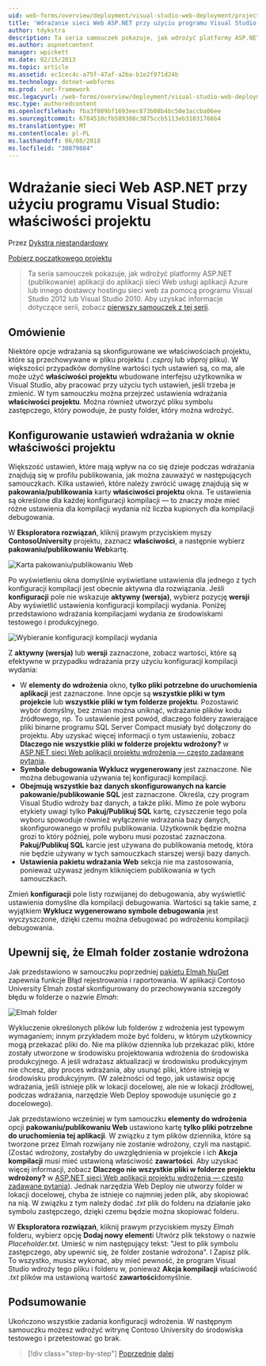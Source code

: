 ```yaml
---
uid: web-forms/overview/deployment/visual-studio-web-deployment/project-properties
title: 'Wdrażanie sieci Web ASP.NET przy użyciu programu Visual Studio: właściwości projektu | Dokumentacja firmy Microsoft'
author: tdykstra
description: Ta seria samouczek pokazuje, jak wdrożyć platformy ASP.NET (publikowanie) aplikacji do aplikacji sieci Web usługi aplikacji Azure lub innego dostawcy hostingu sieci web przez używane...
ms.author: aspnetcontent
manager: wpickett
ms.date: 02/15/2013
ms.topic: article
ms.assetid: ec1cec4c-a75f-47af-a2ba-b1e2f971d24b
ms.technology: dotnet-webforms
ms.prod: .net-framework
msc.legacyurl: /web-forms/overview/deployment/visual-studio-web-deployment/project-properties
msc.type: authoredcontent
ms.openlocfilehash: fba3f089bf1693eec873b08b4bc50e3accba06ee
ms.sourcegitcommit: 6784510cfb589308c3875ccb5113eb31031766b4
ms.translationtype: MT
ms.contentlocale: pl-PL
ms.lasthandoff: 06/08/2018
ms.locfileid: "30879884"
---
```

<a name="aspnet-web-deployment-using-visual-studio-project-properties"></a>Wdrażanie sieci Web ASP.NET przy użyciu programu Visual Studio: właściwości projektu
====================
Przez [Dykstra niestandardowy](https://github.com/tdykstra)

[Pobierz początkowego projektu](http://go.microsoft.com/fwlink/p/?LinkId=282627)

> Ta seria samouczek pokazuje, jak wdrożyć platformy ASP.NET (publikowanie) aplikacji do aplikacji sieci Web usługi aplikacji Azure lub innego dostawcy hostingu sieci web za pomocą programu Visual Studio 2012 lub Visual Studio 2010. Aby uzyskać informacje dotyczące serii, zobacz [pierwszy samouczek z tej serii](introduction.md).


## <a name="overview"></a>Omówienie

Niektóre opcje wdrażania są skonfigurowane we właściwościach projektu, które są przechowywane w pliku projektu ( *.csproj* lub *vbproj* pliku). W większości przypadków domyślne wartości tych ustawień są, co ma, ale może użyć **właściwości projektu** wbudowane interfejsu użytkownika w Visual Studio, aby pracować przy użyciu tych ustawień, jeśli trzeba je zmienić. W tym samouczku można przejrzeć ustawienia wdrażania **właściwości projektu**. Można również utworzyć pliku symbolu zastępczego, który powoduje, że pusty folder, który można wdrożyć.

## <a name="configure-deployment-settings-in-the-project-properties-window"></a>Konfigurowanie ustawień wdrażania w oknie właściwości projektu

Większość ustawień, które mają wpływ na co się dzieje podczas wdrażania znajdują się w profilu publikowania, jak można zauważyć w następujących samouczkach. Kilka ustawień, które należy zwrócić uwagę znajdują się w **pakowania/publikowania** karty **właściwości projektu** okna. Te ustawienia są określone dla każdej konfiguracji kompilacji — to znaczy może mieć różne ustawienia dla kompilacji wydania niż liczba kupionych dla kompilacji debugowania.

W **Eksploratora rozwiązań**, kliknij prawym przyciskiem myszy **ContosoUniversity** projektu, zaznacz **właściwości**, a następnie wybierz **pakowaniu/publikowaniu Web**kartę.

![Karta pakowaniu/publikowaniu Web](project-properties/_static/image1.png)

Po wyświetleniu okna domyślnie wyświetlane ustawienia dla jednego z tych konfiguracji kompilacji jest obecnie aktywna dla rozwiązania. Jeśli **konfiguracji** pole nie wskazuje **aktywny (wersja)**, wybierz pozycję **wersji** Aby wyświetlić ustawienia konfiguracji kompilacji wydania. Poniżej przedstawiono wdrażania kompilacjami wydania ze środowiskami testowego i produkcyjnego.

![Wybieranie konfiguracji kompilacji wydania](project-properties/_static/image2.png)

Z **aktywny (wersja)** lub **wersji** zaznaczone, zobacz wartości, które są efektywne w przypadku wdrażania przy użyciu konfiguracji kompilacji wydania:

- W **elementy do wdrożenia** okno, **tylko pliki potrzebne do uruchomienia aplikacji** jest zaznaczone. Inne opcje są **wszystkie pliki w tym projekcie** lub **wszystkie pliki w tym folderze projektu**. Pozostawić wybór domyślny, bez zmian można uniknąć, wdrażanie plików kodu źródłowego, np. To ustawienie jest powód, dlaczego foldery zawierające pliki binarne programu SQL Server Compact musiały być dołączony do projektu. Aby uzyskać więcej informacji o tym ustawieniu, zobacz **Dlaczego nie wszystkie pliki w folderze projektu wdrożony?** w [ASP.NET sieci Web aplikacji projektu wdrożenia — często zadawane pytania](https://msdn.microsoft.com/library/ee942158.aspx).
- **Symbole debugowania Wyklucz wygenerowany** jest zaznaczone. Nie można debugowania używania tej konfiguracji kompilacji.
- **Obejmują wszystkie baz danych skonfigurowanych na karcie pakowanie/publikowanie SQL** jest zaznaczone. Określa, czy program Visual Studio wdroży baz danych, a także pliki. Mimo że pole wyboru etykiety uwagi tylko **Pakuj/Publikuj SQL** kartę, czyszczenie tego pola wyboru spowoduje również wyłączenie wdrażania bazy danych, skonfigurowanego w profilu publikowania. Użytkownik będzie można grozi to który później, pole wyboru musi pozostać zaznaczona. **Pakuj/Publikuj SQL** karcie jest używana do publikowania metodę, która nie będzie używany w tych samouczkach starszej wersji bazy danych.
- **Ustawienia pakietu wdrażania Web** sekcja nie ma zastosowania, ponieważ używasz jednym kliknięciem publikowania w tych samouczkach.

Zmień **konfiguracji** pole listy rozwijanej do debugowania, aby wyświetlić ustawienia domyślne dla kompilacji debugowania. Wartości są takie same, z wyjątkiem **Wyklucz wygenerowano symbole debugowania** jest wyczyszczone, dzięki czemu można debugować po wdrożeniu kompilacji debugowania.

## <a name="make-sure-that-the-elmah-folder-gets-deployed"></a>Upewnij się, że Elmah folder zostanie wdrożona

Jak przedstawiono w samouczku poprzedniej [pakietu Elmah NuGet](http://www.hanselman.com/blog/NuGetPackageOfTheWeek7ELMAHErrorLoggingModulesAndHandlersWithSQLServerCompact.aspx) zapewnia funkcje Błąd rejestrowania i raportowania. W aplikacji Contoso University Elmah został skonfigurowany do przechowywania szczegóły błędu w folderze o nazwie *Elmah*:

![Elmah folder](project-properties/_static/image3.png)

Wykluczenie określonych plików lub folderów z wdrożenia jest typowym wymaganiem; innym przykładem może być folderu, w którym użytkownicy mogą przekazać pliki do. Nie ma plików dziennika lub przekazać pliki, które zostały utworzone w środowisku projektowania wdrożenia do środowiska produkcyjnego. A jeśli wdrażasz aktualizacji w środowisku produkcyjnym nie chcesz, aby proces wdrażania, aby usunąć pliki, które istnieją w środowisku produkcyjnym. (W zależności od tego, jak ustawisz opcję wdrażania, jeśli istnieje plik w lokacji docelowej, ale nie w lokacji źródłowej, podczas wdrażania, narzędzie Web Deploy spowoduje usunięcie go z docelowego).

Jak przedstawiono wcześniej w tym samouczku **elementy do wdrożenia** opcji **pakowaniu/publikowaniu Web** ustawiono kartę **tylko pliki potrzebne do uruchomienia tej aplikacji**. W związku z tym plików dziennika, które są tworzone przez Elmah rozwijany nie zostanie wdrożony, czyli ma nastąpić. (Zostać wdrożony, zostałyby do uwzględnienia w projekcie i ich **Akcja kompilacji** musi mieć ustawioną właściwość **zawartości**. Aby uzyskać więcej informacji, zobacz **Dlaczego nie wszystkie pliki w folderze projektu wdrożony?** w [ASP.NET sieci Web aplikacji projektu wdrożenia — często zadawane pytania](https://msdn.microsoft.com/library/ee942158.aspx)). Jednak narzędzia Web Deploy nie utworzy folder w lokacji docelowej, chyba że istnieje co najmniej jeden plik, aby skopiować na nią. W związku z tym należy dodać *.txt* plik do folderu na działanie jako symbolu zastępczego, dzięki czemu będzie można skopiować folderu.

W **Eksploratora rozwiązań**, kliknij prawym przyciskiem myszy *Elmah* folderu, wybierz opcję **Dodaj nowy element**i Utwórz plik tekstowy o nazwie *Placeholder.txt*. Umieść w nim następujący tekst: "Jest to plik symbolu zastępczego, aby upewnić się, że folder zostanie wdrożona". I Zapisz plik. To wszystko, musisz wykonać, aby mieć pewność, że program Visual Studio wdroży tego pliku i folderu w, ponieważ **Akcja kompilacji** właściwość *.txt* plików ma ustawioną wartość **zawartości**domyślnie.

## <a name="summary"></a>Podsumowanie

Ukończono wszystkie zadania konfiguracji wdrożenia. W następnym samouczku możesz wdrożyć witrynę Contoso University do środowiska testowego i przetestować go brak.

> [!div class="step-by-step"]
> [Poprzednie](web-config-transformations.md)
> [dalej](deploying-to-iis.md)
